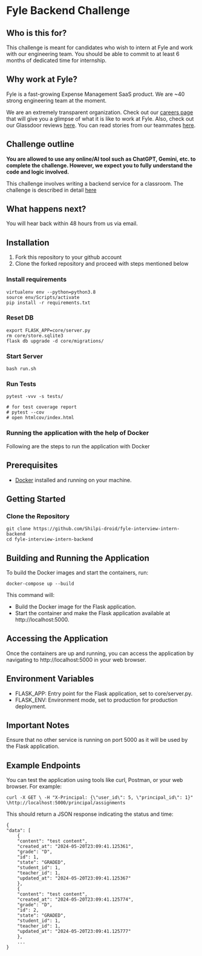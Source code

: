 # Fyle Backend Challenge

## Who is this for?

This challenge is meant for candidates who wish to intern at Fyle and work with our engineering team. You should be able to commit to at least 6 months of dedicated time for internship.

## Why work at Fyle?

Fyle is a fast-growing Expense Management SaaS product. We are ~40 strong engineering team at the moment. 

We are an extremely transparent organization. Check out our [careers page](https://careers.fylehq.com) that will give you a glimpse of what it is like to work at Fyle. Also, check out our Glassdoor reviews [here](https://www.glassdoor.co.in/Reviews/Fyle-Reviews-E1723235.htm). You can read stories from our teammates [here](https://stories.fylehq.com).


## Challenge outline

**You are allowed to use any online/AI tool such as ChatGPT, Gemini, etc. to complete the challenge. However, we expect you to fully understand the code and logic involved.**

This challenge involves writing a backend service for a classroom. The challenge is described in detail [here](./Application.md)


## What happens next?

You will hear back within 48 hours from us via email. 


## Installation

1. Fork this repository to your github account
2. Clone the forked repository and proceed with steps mentioned below

### Install requirements

```
virtualenv env --python=python3.8
source env/Scripts/activate
pip install -r requirements.txt
```
### Reset DB

```
export FLASK_APP=core/server.py
rm core/store.sqlite3
flask db upgrade -d core/migrations/
```
### Start Server

```
bash run.sh
```
### Run Tests

```
pytest -vvv -s tests/

# for test coverage report
# pytest --cov
# open htmlcov/index.html
```


### Running the application with the help of Docker 

Following are the steps to run the application with Docker

## Prerequisites

- [Docker](https://docs.docker.com/get-docker/) installed  and running on your machine.

## Getting Started

### Clone the Repository

```
git clone https://github.com/Shilpi-droid/fyle-interview-intern-backend
cd fyle-interview-intern-backend
```

## Building and Running the Application

To build the Docker images and start the containers, run:

```
docker-compose up --build
```

This command will:

- Build the Docker image for the Flask application.
- Start the container and make the Flask application available at http://localhost:5000.

## Accessing the Application

Once the containers are up and running, you can access the application by navigating to http://localhost:5000 in your web browser.

## Environment Variables

- FLASK_APP: Entry point for the Flask application, set to core/server.py.
- FLASK_ENV: Environment mode, set to production for production deployment.

## Important Notes

Ensure that no other service is running on port 5000 as it will be used by the Flask application.

## Example Endpoints

You can test the application using tools like curl, Postman, or your web browser. For example:

```
curl -X GET \ -H "X-Principal: {\"user_id\": 5, \"principal_id\": 1}" \http://localhost:5000/principal/assignments
```  

This should return a JSON response indicating the status and time:

```
{
"data": [
    {
    "content": "test content",
    "created_at": "2024-05-20T23:09:41.125361",
    "grade": "D",
    "id": 1,
    "state": "GRADED",
    "student_id": 1,
    "teacher_id": 1,
    "updated_at": "2024-05-20T23:09:41.125367"
    },
    {
    "content": "test content",
    "created_at": "2024-05-20T23:09:41.125774",
    "grade": "D",
    "id": 2,
    "state": "GRADED",
    "student_id": 1,
    "teacher_id": 1,
    "updated_at": "2024-05-20T23:09:41.125777"
    },
    ...
}
```